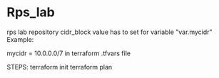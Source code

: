 # Rps_lab
rps lab repository
cidr_block value has to set for variable "var.mycidr"
Example:

mycidr = 10.0.0.0/7
in terraform .tfvars file

STEPS:
terraform init
terraform plan


